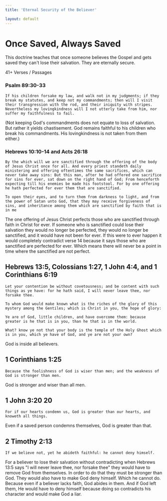 ```yaml
---
title: 'Eternal Security of the Believer'

layout: default
---
```


# Once Saved, Always Saved
This doctrine teaches that once someone believes the Gospel and gets saved they can't lose their salvation. They are eternally secure. 		

41+ Verses / Passages

### Psalm 89:30-33	
```If his children forsake my law, and walk not in my judgments; if they break my statutes, and keep not my commandments; then will I visit their transgression with the rod, and their iniquity with stripes. Nevertheless my lovingkindness will I not utterly take from him, nor suffer my faithfulness to fail.```

(Not keeping God's commandments does not equate to loss of salvation. But rather it yields	chastisement. God remains faithful to his children	who break his commandments. His lovingkindness	is not taken from them either.)	

### Hebrews 10:10-14 and Acts 26:18	
```By the which will we are sanctified through the offering of the body of Jesus Christ once for all. And every priest standeth daily ministering and offering oftentimes the same sacrifices, which can never take away sins: But this man, after he had offered one sacrifice for sins for ever, sat down on the right hand of God; From henceforth expecting till his enemies be made his footstool. For by one offering he hath perfected for ever them that are sanctified.```
	
```To open their eyes, and to turn them from darkness to light, and from the power of Satan unto God, that they may receive forgiveness of sins, and inheritance among them which are sanctified by faith that is in me```	

The one offering of Jesus Christ perfects those who are sanctified through faith in Christ for ever. If someone who is sanctified could lose their salvation they would no longer be perfected, they would no longer be sanctified, and it would have not been for ever. If this were to ever happen it would completely contradict verse 14 because it says those who are sanctified are perfected for ever. Which means there will never be a point in time where the sanctified are not perfect.

## Hebrews 13:5, Colossians 1:27,  1 John 4:4, and 1 Corinthians 6:19

```Let your contention be without covetousness; and be content with such things as ye have: for he hath said, I will never leave thee, nor forsake thee.```

```To whom God would make known what is the riches of the glory of this mystery among the Gentiles; which is Christ in you, the hope of glory:```

```Ye are of God, little children, and have overcome them: because greater is he that is in you, than he that is in the world.```

```What? know ye not that your body is the temple of the Holy Ghost which is in you, which ye have of God, and ye are not your own?```

 God is inside all believers.

## 1 Corinthians 1:25 		
```Because the foolishness of God is wiser than men; and the weakness of God is stronger than men.```

God is stronger and wiser than all men.

## 1 John 3:20 20 
```For if our hearts condemn us, God is greater than our hearts, and knoweth all things.```

Even if a saved person condemns themselves, God is greater than that. 

## 2 Timothy 2:13
```If we believe not, yet he abideth faithful: he cannot deny himself.```

For a believer to lose their salvation without contradicting when Hebrews 13:5 says "I will never leave thee, nor forsake thee" they would have to remove God from themselves. In order to do that they must be stronger than God. They would also have to make God deny himself. Which he cannot do. Because even if a believer lacks faith, God abides in them. And if God left them, He would have to deny himself because doing so contradicts his character and would make God a liar.
